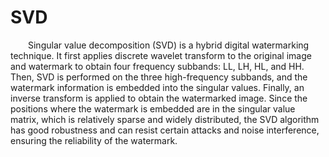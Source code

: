 # SVD
&emsp;&emsp;Singular value decomposition (SVD) is a hybrid digital watermarking technique. It first applies discrete wavelet transform to the original image and watermark to obtain four frequency subbands: LL, LH, HL, and HH. Then, SVD is performed on the three high-frequency subbands, and the watermark information is embedded into the singular values. Finally, an inverse transform is applied to obtain the watermarked image. Since the positions where the watermark is embedded are in the singular value matrix, which is relatively sparse and widely distributed, the SVD algorithm has good robustness and can resist certain attacks and noise interference, ensuring the reliability of the watermark.

